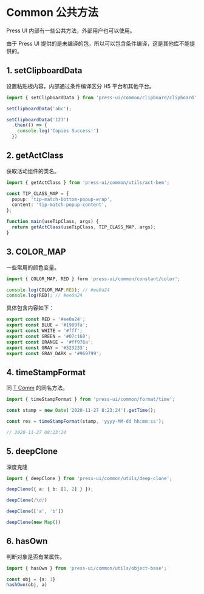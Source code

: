 # Common 公共方法

Press UI 内部有一些公共方法，外部用户也可以使用。

由于 Press UI 提供的是未编译的包，所以可以包含条件编译，这是其他库不能提供的。

## 1. setClipboardData

设置粘贴板内容，内部通过条件编译区分 H5 平台和其他平台。

```ts
import { setClipboardData } from 'press-ui/common/clipboard/clipboard';

setClipboardData('abc');

setClipboardData('123')
  .then(() => {
    console.log('Copies Success!')
  })
```

## 2. getActClass

获取活动组件的类名。

```ts
import { getActClass } from 'press-ui/common/utils/act-bem';

const TIP_CLASS_MAP = {
  popup: 'tip-match-bottom-popup-wrap',
  content: 'tip-match-popup-content',
};

function main(useTipClass, args) {
  return getActClass(useTipClass, TIP_CLASS_MAP, args);
}
```

## 3. COLOR_MAP

一些常用的颜色变量。

```ts
import { COLOR_MAP, RED } form 'press-ui/common/constant/color';

console.log(COLOR_MAP.RED); // #ee0a24
console.log(RED); // #ee0a24
```

具体包含内容如下：

```ts
export const RED = '#ee0a24';
export const BLUE = '#1989fa';
export const WHITE = '#fff';
export const GREEN = '#07c160';
export const ORANGE = '#ff976a';
export const GRAY = '#323233';
export const GRAY_DARK = '#969799';
```

## 4. timeStampFormat

同 [T Comm](https://novlan1.github.io/docs/t-comm/zh/time.html) 的同名方法。

```ts
import { timeStampFormat } from 'press-ui/common/format/time';

const stamp = new Date('2020-11-27 8:23:24').getTime();

const res = timeStampFormat(stamp, 'yyyy-MM-dd hh:mm:ss');

// 2020-11-27 08:23:24
```

## 5. deepClone

深度克隆

```ts
import { deepClone } from 'press-ui/common/utils/deep-clone';

deepClone({ a: { b: [1, 2] } });

deepClone(/\d/)

deepClone(['a', 'b'])

deepClone(new Map())
```

## 6. hasOwn

判断对象是否有某属性。

```ts
import { hasOwn } from 'press-ui/common/utils/object-base';

const obj = {a: 1}
hashOwn(obj, a)
```


